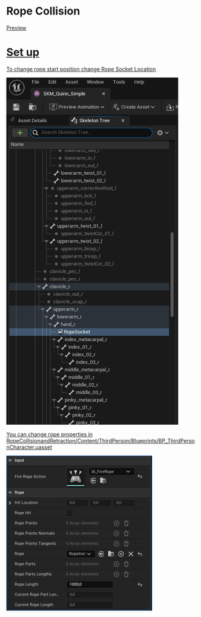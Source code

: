 #  Rope Collision
<a href="https://www.youtube.com/watch?v=Esdh_LrxjG4">Preview
<h1> Set up </h1>
<p> To change rope start position change Rope Socket Location</p>
<img src="img/Socket.PNG"/>
<p> You can change rope properties in RopeCollisionandRetraction/Content/ThirdPerson/Blueprints/BP_ThirdPersonCharacter.uasset</p>
<img src="img/Setting.PNG"/>
